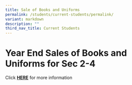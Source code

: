 ```yaml
---
title: Sale of Books and Uniforms
permalink: /students/current-students/permalink/
variant: markdown
description: ""
third_nav_title: Current Students
---
```

Year End Sales of Books and Uniforms for Sec 2-4
=====================

Click&nbsp;<b>[HERE](/files/Sec%201%20Posting%20Matters/sales%20of%20books%20and%20uniforms.pdf)</b> for more information